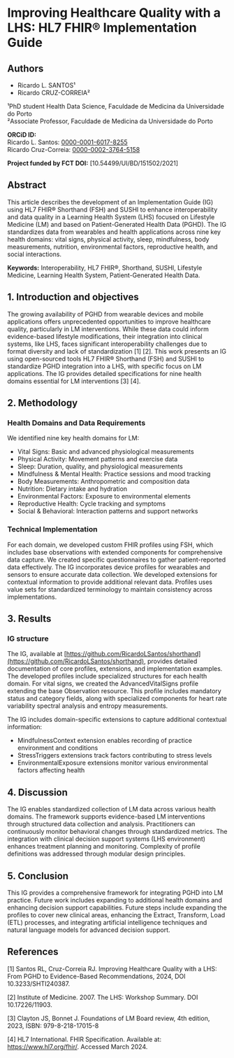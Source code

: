 # Improving Healthcare Quality with a LHS: HL7 FHIR® Implementation Guide

## Authors
- Ricardo L. SANTOS¹
- Ricardo CRUZ-CORREIA²

¹PhD student Health Data Science, Faculdade de Medicina da Universidade do Porto  
²Associate Professor, Faculdade de Medicina da Universidade do Porto

**ORCiD ID:**  
Ricardo L. Santos: [0000-0001-6017-8255](https://orcid.org/0000-0001-6017-8255)  
Ricardo Cruz-Correia: [0000-0002-3764-5158](https://orcid.org/0000-0002-3764-5158)

**Project funded by FCT DOI:** [10.54499/UI/BD/151502/2021]

## Abstract
This article describes the development of an Implementation Guide (IG) using HL7 FHIR® Shorthand (FSH) and SUSHI to enhance interoperability and data quality in a Learning Health System (LHS) focused on Lifestyle Medicine (LM) and based on Patient-Generated Health Data (PGHD). The IG standardizes data from wearables and health applications across nine key health domains: vital signs, physical activity, sleep, mindfulness, body measurements, nutrition, environmental factors, reproductive health, and social interactions.

**Keywords:** Interoperability, HL7 FHIR®, Shorthand, SUSHI, Lifestyle Medicine, Learning Health System, Patient-Generated Health Data.

## 1. Introduction and objectives
The growing availability of PGHD from wearable devices and mobile applications offers unprecedented opportunities to improve healthcare quality, particularly in LM interventions. While these data could inform evidence-based lifestyle modifications, their integration into clinical systems, like LHS, faces significant interoperability challenges due to format diversity and lack of standardization [1] [2]. This work presents an IG using open-sourced tools HL7 FHIR® Shorthand (FSH) and SUSHI to standardize PGHD integration into a LHS, with specific focus on LM applications. The IG provides detailed specifications for nine health domains essential for LM interventions [3] [4].

## 2. Methodology
### Health Domains and Data Requirements
We identified nine key health domains for LM:
- Vital Signs: Basic and advanced physiological measurements
- Physical Activity: Movement patterns and exercise data
- Sleep: Duration, quality, and physiological measurements
- Mindfulness & Mental Health: Practice sessions and mood tracking
- Body Measurements: Anthropometric and composition data
- Nutrition: Dietary intake and hydration
- Environmental Factors: Exposure to environmental elements
- Reproductive Health: Cycle tracking and symptoms
- Social & Behavioral: Interaction patterns and support networks

### Technical Implementation
For each domain, we developed custom FHIR profiles using FSH, which includes base observations with extended components for comprehensive data capture. We created specific questionnaires to gather patient-reported data effectively. The IG incorporates device profiles for wearables and sensors to ensure accurate data collection. We developed extensions for contextual information to provide additional relevant data. Profiles uses value sets for standardized terminology to maintain consistency across implementations.

## 3. Results
### IG structure
The IG, available at [https://github.com/RicardoLSantos/shorthand](https://github.com/RicardoLSantos/shorthand), provides detailed documentation of core profiles, extensions, and implementation examples. The developed profiles include specialized structures for each health domain. For vital signs, we created the AdvancedVitalSigns profile extending the base Observation resource. This profile includes mandatory status and category fields, along with specialized components for heart rate variability spectral analysis and entropy measurements.

The IG includes domain-specific extensions to capture additional contextual information:
- MindfulnessContext extension enables recording of practice environment and conditions
- StressTriggers extensions track factors contributing to stress levels
- EnvironmentalExposure extensions monitor various environmental factors affecting health

## 4. Discussion
The IG enables standardized collection of LM data across various health domains. The framework supports evidence-based LM interventions through structured data collection and analysis. Practitioners can continuously monitor behavioral changes through standardized metrics. The integration with clinical decision support systems (LHS environment) enhances treatment planning and monitoring. Complexity of profile definitions was addressed through modular design principles.

## 5. Conclusion
This IG provides a comprehensive framework for integrating PGHD into LM practice. Future work includes expanding to additional health domains and enhancing decision support capabilities. Future steps include expanding the profiles to cover new clinical areas, enhancing the Extract, Transform, Load (ETL) processes, and integrating artificial intelligence techniques and natural language models for advanced decision support.

## References
[1] Santos RL, Cruz-Correia RJ. Improving Healthcare Quality with a LHS: From PGHD to Evidence-Based Recommendations, 2024, DOI 10.3233/SHTI240387.

[2] Institute of Medicine. 2007. The LHS: Workshop Summary. DOI 10.17226/11903.

[3] Clayton JS, Bonnet J. Foundations of LM Board review, 4th edition, 2023, ISBN: 979-8-218-17015-8

[4] HL7 International. FHIR Specification. Available at: https://www.hl7.org/fhir/. Accessed March 2024.